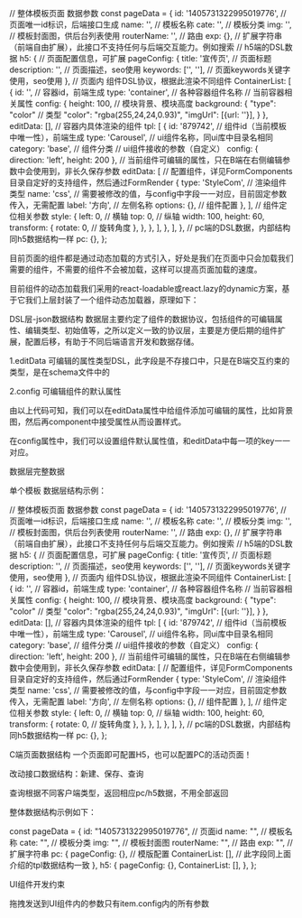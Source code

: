 // 整体模板页面 数据参数
const pageData = {
  id: '1405731322995019776', // 页面唯一id标识，后端接口生成
  name: '', // 模板名称
  cate: '', // 模板分类
  img: '', // 模板封面图，供后台列表使用
  routerName: '', // 路由
  exp: {}, // 扩展字符串（前端自由扩展），此接口不支持任何与后端交互能力。例如搜索
  // h5端的DSL数据
  h5: {
    // 页面配置信息，可扩展
    pageConfig: {
      title: '宣传页', // 页面标题
      description: '', // 页面描述，seo使用
      keywords: ['', ''], // 页面keywords关键字使用，seo使用
    },
    // 页面内 组件DSL协议，根据此渲染不同组件
    ContainerList: [
      {
        id: '', // 容器id，前端生成
        type: 'container', // 各种容器组件名称
        // 当前容器相关属性
        config: {
          height: 100, // 模块背景、模块高度
          background: {
            "type": "color" // 类型
            "color": "rgba(255,24,24,0.93)",
            "imgUrl": [{url: ''}],
          }
        },
        editData: [],
        // 容器内具体渲染的组件
        tpl: [
          {
            id: '879742', // 组件id（当前模板中唯一性），前端生成
            type: 'Carousel', // ui组件名称，同ui库中目录名相同
            category: 'base', // 组件分类
            // ui组件接收的参数（自定义）
            config: {
              direction: 'left',
              height: 200
            },
            // 当前组件可编辑的属性，只在B端在右侧编辑参数中会使用到，非长久保存参数
            editData: [
              // 配置组件，详见FormComponents目录自定好的支持组件，然后通过FormRender
              {
                type: 'StyleCom', // 渲染组件类型
                name: 'css', // 需要被修改的值，与config中字段一一对应，目前固定参数传入，无需配置
                label: '方向', // 左侧名称
                options: {}, // 组件配置
              },
            ],
            // 组件定位相关参数
            style: {
              left: 0, // 横轴
              top: 0, // 纵轴
              width: 100,
              height: 60,
              transform: {
                rotate: 0, // 旋转角度
              },
            },
          },
        ],
      },
    ],
  },
  // pc端的DSL数据，内部结构同h5数据结构一样
  pc: {},
};






目前页面的组件都是通过动态加载的方式引入，好处是我们在页面中只会加载我们需要的组件，不需要的组件不会被加载，这样可以提高页面加载的速度。



目前组件的动态加载我们采用的react-loadable或react.lazy的dynamic方案，基于它我们上层封装了一个组件动态加载器，原理如下：











DSL层-json数据结构
数据层主要约定了组件的数据协议，包括组件的可编辑属性、编辑类型、初始值等，之所以定义一致的协议层，主要是方便后期的组件扩展，配置后移，有助于不同后端语言开发和数据存储。

1.editData 可编辑的属性类型DSL，此字段是不存接口中，只是在B端交互约束的类型，是在schema文件中的

2.config 可编辑组件的默认属性


由以上代码可知，我们可以在editData属性中给组件添加可编辑的属性，比如背景图，然后再component中接受属性从而设置样式。

在config属性中，我们可以设置组件默认属性值，和editData中每一项的key一一对应。





数据层完整数据


单个模板 数据层结构示例：

// 整体模板页面 数据参数
const pageData = {
  id: '1405731322995019776', // 页面唯一id标识，后端接口生成
  name: '', // 模板名称
  cate: '', // 模板分类
  img: '', // 模板封面图，供后台列表使用
  routerName: '', // 路由
  exp: {}, // 扩展字符串（前端自由扩展），此接口不支持任何与后端交互能力。例如搜索
  // h5端的DSL数据
  h5: {
    // 页面配置信息，可扩展
    pageConfig: {
      title: '宣传页', // 页面标题
      description: '', // 页面描述，seo使用
      keywords: ['', ''], // 页面keywords关键字使用，seo使用
    },
    // 页面内 组件DSL协议，根据此渲染不同组件
    ContainerList: [
      {
        id: '', // 容器id，前端生成
        type: 'container', // 各种容器组件名称
        // 当前容器相关属性
        config: {
          height: 100, // 模块背景、模块高度
          background: {
            "type": "color" // 类型
            "color": "rgba(255,24,24,0.93)",
            "imgUrl": [{url: ''}],
          }
        }, 
        editData: [],
        // 容器内具体渲染的组件
        tpl: [
          {
            id: '879742', // 组件id（当前模板中唯一性），前端生成
            type: 'Carousel', // ui组件名称，同ui库中目录名相同
            category: 'base', // 组件分类
            // ui组件接收的参数（自定义）
            config: {
              direction: 'left',
              height: 200
            },
            // 当前组件可编辑的属性，只在B端在右侧编辑参数中会使用到，非长久保存参数
            editData: [
              // 配置组件，详见FormComponents目录自定好的支持组件，然后通过FormRender
              {
                type: 'StyleCom', // 渲染组件类型
                name: 'css', // 需要被修改的值，与config中字段一一对应，目前固定参数传入，无需配置
                label: '方向', // 左侧名称
                options: {}, // 组件配置
              },
            ],
            // 组件定位相关参数
            style: {
              left: 0, // 横轴
              top: 0, // 纵轴
              width: 100,
              height: 60,
              transform: {
                rotate: 0, // 旋转角度
              },
            },
          },
        ],
      },
    ],
  },
  // pc端的DSL数据，内部结构同h5数据结构一样
  pc: {},
};





C端页面数据结构
一个页面即可配置H5，也可以配置PC的活动页面！

改动接口数据结构：新建、保存、查询



查询根据不同客户端类型，返回相应pc/h5数据，不用全部返回



整体数据结构示例如下：

const pageData = {
  id: "1405731322995019776", // 页面id
  name: "", // 模板名称
  cate: "", // 模板分类
  img: "", // 模板封面图
  routerName: "", // 路由
  exp: "", // 扩展字符串
  pc: {
    pageConfig: {}, // 模版配置
    ContainerList: [], // 此字段同上面介绍的tpl数据结构一致
  },
  h5: {
    pageConfig: {}, 
    ContainerList: [],
  },
};







UI组件开发约束


拖拽发送到UI组件内的参数只有item.config内的所有参数











